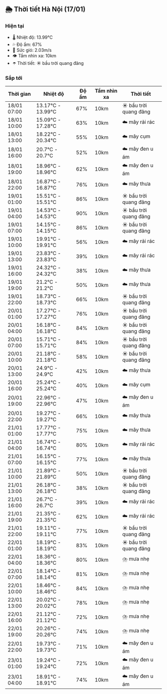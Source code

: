 ## 🌦️ Thời tiết Hà Nội (17/01)

### Hiện tại

- 🌡️ Nhiệt độ: 13.99℃
- 💦 Độ ẩm: 67%
- 💨 Sức gió: 2.03m/s
- 👁️ Tầm nhìn xa: 10km
- ☂️ Thời tiết: ☀️ bầu trời quang đãng

### Sắp tới

| Thời gian | Nhiệt độ | Độ ẩm | Tầm nhìn xa | Thời tiết |
| --- | --- | --- | --- | --- |
| 18/01 07:00 | 13.17℃ - 13.99℃ | 67% | 10km | ☀️ bầu trời quang đãng |
| 18/01 10:00 | 15.09℃ - 17.28℃ | 63% | 10km | ☁️ mây rải rác |
| 18/01 13:00 | 18.22℃ - 20.34℃ | 55% | 10km | ☁️ mây cụm |
| 18/01 16:00 | 20.7℃ - 20.7℃ | 52% | 10km | ☁️ mây đen u ám |
| 18/01 19:00 | 18.96℃ - 18.96℃ | 62% | 10km | ☁️ mây đen u ám |
| 18/01 22:00 | 16.87℃ - 16.87℃ | 76% | 10km | ☁️ mây thưa |
| 19/01 01:00 | 15.51℃ - 15.51℃ | 86% | 10km | ☀️ bầu trời quang đãng |
| 19/01 04:00 | 14.53℃ - 14.53℃ | 90% | 10km | ☀️ bầu trời quang đãng |
| 19/01 07:00 | 14.15℃ - 14.15℃ | 86% | 10km | ☀️ bầu trời quang đãng |
| 19/01 10:00 | 19.91℃ - 19.91℃ | 56% | 10km | ☁️ mây rải rác |
| 19/01 13:00 | 23.83℃ - 23.83℃ | 39% | 10km | ☁️ mây rải rác |
| 19/01 16:00 | 24.32℃ - 24.32℃ | 38% | 10km | ☁️ mây thưa |
| 19/01 19:00 | 21.2℃ - 21.2℃ | 50% | 10km | ☁️ mây thưa |
| 19/01 22:00 | 18.73℃ - 18.73℃ | 66% | 10km | ☀️ bầu trời quang đãng |
| 20/01 01:00 | 17.27℃ - 17.27℃ | 76% | 10km | ☀️ bầu trời quang đãng |
| 20/01 04:00 | 16.18℃ - 16.18℃ | 84% | 10km | ☀️ bầu trời quang đãng |
| 20/01 07:00 | 15.71℃ - 15.71℃ | 84% | 10km | ☀️ bầu trời quang đãng |
| 20/01 10:00 | 21.18℃ - 21.18℃ | 58% | 10km | ☀️ bầu trời quang đãng |
| 20/01 13:00 | 24.9℃ - 24.9℃ | 42% | 10km | ☁️ mây thưa |
| 20/01 16:00 | 25.24℃ - 25.24℃ | 40% | 10km | ☁️ mây cụm |
| 20/01 19:00 | 22.96℃ - 22.96℃ | 47% | 10km | ☁️ mây đen u ám |
| 20/01 22:00 | 19.27℃ - 19.27℃ | 66% | 10km | ☁️ mây thưa |
| 21/01 01:00 | 17.77℃ - 17.77℃ | 75% | 10km | ☁️ mây thưa |
| 21/01 04:00 | 16.74℃ - 16.74℃ | 80% | 10km | ☁️ mây rải rác |
| 21/01 07:00 | 16.15℃ - 16.15℃ | 77% | 10km | ☁️ mây thưa |
| 21/01 10:00 | 21.89℃ - 21.89℃ | 50% | 10km | ☀️ bầu trời quang đãng |
| 21/01 13:00 | 26.18℃ - 26.18℃ | 38% | 10km | ☀️ bầu trời quang đãng |
| 21/01 16:00 | 26.7℃ - 26.7℃ | 39% | 10km | ☁️ mây rải rác |
| 21/01 19:00 | 21.35℃ - 21.35℃ | 62% | 10km | ☁️ mây rải rác |
| 21/01 22:00 | 19.11℃ - 19.11℃ | 77% | 10km | ☀️ bầu trời quang đãng |
| 22/01 01:00 | 18.19℃ - 18.19℃ | 83% | 10km | ☀️ bầu trời quang đãng |
| 22/01 04:00 | 18.36℃ - 18.36℃ | 80% | 10km | ⛈️ mưa nhẹ |
| 22/01 07:00 | 18.14℃ - 18.14℃ | 81% | 10km | ⛈️ mưa nhẹ |
| 22/01 10:00 | 18.46℃ - 18.46℃ | 84% | 10km | ⛈️ mưa nhẹ |
| 22/01 13:00 | 20.02℃ - 20.02℃ | 78% | 10km | ⛈️ mưa nhẹ |
| 22/01 16:00 | 21.12℃ - 21.12℃ | 72% | 10km | ⛈️ mưa nhẹ |
| 22/01 19:00 | 20.26℃ - 20.26℃ | 74% | 10km | ⛈️ mưa nhẹ |
| 22/01 22:00 | 19.73℃ - 19.73℃ | 71% | 10km | ☁️ mây đen u ám |
| 23/01 01:00 | 19.24℃ - 19.24℃ | 72% | 10km | ☁️ mây đen u ám |
| 23/01 04:00 | 18.91℃ - 18.91℃ | 74% | 10km | ☁️ mây đen u ám |
